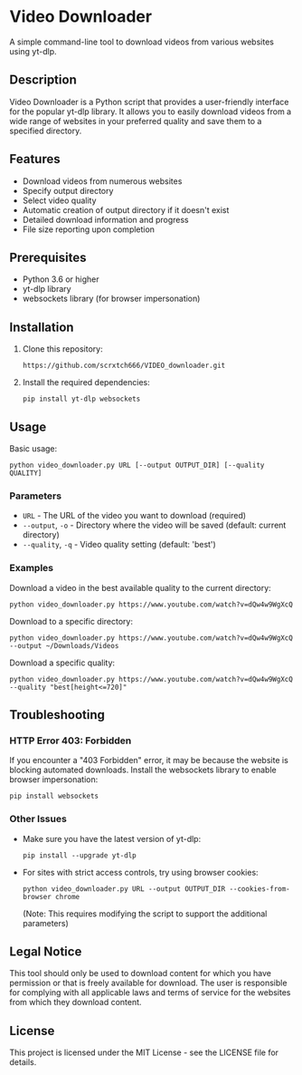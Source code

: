 # Video Downloader

A simple command-line tool to download videos from various websites using yt-dlp.

## Description

Video Downloader is a Python script that provides a user-friendly interface for the popular yt-dlp library. It allows you to easily download videos from a wide range of websites in your preferred quality and save them to a specified directory.

## Features

- Download videos from numerous websites
- Specify output directory
- Select video quality
- Automatic creation of output directory if it doesn't exist
- Detailed download information and progress
- File size reporting upon completion

## Prerequisites

- Python 3.6 or higher
- yt-dlp library
- websockets library (for browser impersonation)

## Installation

1. Clone this repository:
   ```
   https://github.com/scrxtch666/VIDEO_downloader.git
   ```

2. Install the required dependencies:
   ```
   pip install yt-dlp websockets
   ```

## Usage

Basic usage:
```
python video_downloader.py URL [--output OUTPUT_DIR] [--quality QUALITY]
```

### Parameters

- `URL` - The URL of the video you want to download (required)
- `--output`, `-o` - Directory where the video will be saved (default: current directory)
- `--quality`, `-q` - Video quality setting (default: 'best')

### Examples

Download a video in the best available quality to the current directory:
```
python video_downloader.py https://www.youtube.com/watch?v=dQw4w9WgXcQ
```

Download to a specific directory:
```
python video_downloader.py https://www.youtube.com/watch?v=dQw4w9WgXcQ --output ~/Downloads/Videos
```

Download a specific quality:
```
python video_downloader.py https://www.youtube.com/watch?v=dQw4w9WgXcQ --quality "best[height<=720]"
```

## Troubleshooting

### HTTP Error 403: Forbidden

If you encounter a "403 Forbidden" error, it may be because the website is blocking automated downloads. Install the websockets library to enable browser impersonation:

```
pip install websockets
```

### Other Issues

- Make sure you have the latest version of yt-dlp:
  ```
  pip install --upgrade yt-dlp
  ```

- For sites with strict access controls, try using browser cookies:
  ```
  python video_downloader.py URL --output OUTPUT_DIR --cookies-from-browser chrome
  ```
  (Note: This requires modifying the script to support the additional parameters)

## Legal Notice

This tool should only be used to download content for which you have permission or that is freely available for download. The user is responsible for complying with all applicable laws and terms of service for the websites from which they download content.

## License

This project is licensed under the MIT License - see the LICENSE file for details.